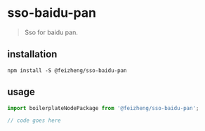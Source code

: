 # sso-baidu-pan
> Sso for baidu pan.

## installation
```shell
npm install -S @feizheng/sso-baidu-pan
```

## usage
```js
import boilerplateNodePackage from '@feizheng/sso-baidu-pan';

// code goes here
```
